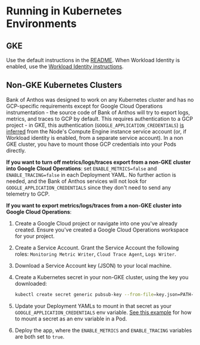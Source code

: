 # Running in Kubernetes Environments

## GKE

Use the default instructions in the [README](/README.md). When Workload Identity is enabled, use the [Workload Identity instructions](/docs/workload-identity.md).

## Non-GKE Kubernetes Clusters

Bank of Anthos was designed to work on any Kubernetes cluster and has no GCP-specific requirements except for Google Cloud Operations instrumentation - the source code of Bank of Anthos will try to export logs, metrics, and traces to GCP by default. This requires authentication to a GCP project - in GKE, this authentication (`GOOGLE_APPLICATION_CREDENTIALS`) [is inferred](https://cloud.google.com/kubernetes-engine/docs/tutorials/authenticating-to-cloud-platform#authenticating_with_service_accounts) from the Node's Compute Engine instance service account (or, if Workload identity is enabled, from a separate service account). In a non GKE cluster, you have to mount those GCP credentials into your Pods directly.

**If you want to turn off metrics/logs/traces export from a non-GKE cluster into Google Cloud Operations**: set `ENABLE_METRICS=false` and `ENABLE_TRACING=false` in each Deployment YAML. No further action is needed, and the Bank of Anthos services will not look for `GOOGLE_APPLICATION_CREDENTIALS` since they don't need to send any telemetry to GCP.

**If you want to export metrics/logs/traces from a non-GKE cluster into Google Cloud Operations**:

1. Create a Google Cloud project or navigate into one you've already created. Ensure you've created a Google Cloud Operations workspace for your project.

2. Create a Service Account. Grant the Service Account the following roles: `Monitoring Metric Writer`, `Cloud Trace Agent`, `Logs Writer`.

3. Download a Service Account key (JSON) to your local machine.

4. Create a Kubernetes secret in your non-GKE cluster, using the key you downloaded:

    ``` bash
    kubectl create secret generic pubsub-key --from-file=key.json=PATH-TO-KEY-FILE.json
    ```

5. Update your Deployment YAMLs to mount in that secret as your `GOOGLE_APPLICATION_CREDENTIALS` env variable. [See this example](https://cloud.google.com/kubernetes-engine/docs/tutorials/authenticating-to-cloud-platform#importing_credentials_as_a_secret) for how to mount a secret as an env variable in a Pod.

6. Deploy the app, where the `ENABLE_METRICS` and `ENABLE_TRACING` variables are both set to `true`.
